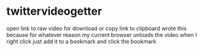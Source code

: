 # twittervideogetter
open link to raw video for download or copy link to clipboard
wrote this because for whatever reason my current browser unloads the video when I right click
just add it to a bookmark and click the bookmark
